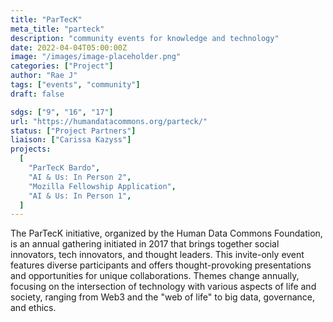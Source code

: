 ```yaml
---
title: "ParTecK"
meta_title: "parteck"
description: "community events for knowledge and technology"
date: 2022-04-04T05:00:00Z
image: "/images/image-placeholder.png"
categories: ["Project"]
author: "Rae J"
tags: ["events", "community"]
draft: false

sdgs: ["9", "16", "17"]
url: "https://humandatacommons.org/parteck/"
status: ["Project Partners"]
liaison: ["Carissa Kazyss"]
projects:
  [
    "ParTecK Bardo",
    "AI & Us: In Person 2",
    "Mozilla Fellowship Application",
    "AI & Us: In Person 1",
  ]
---
```


The ParTecK initiative, organized by the Human Data Commons Foundation, is an annual gathering initiated in 2017 that brings together social innovators, tech innovators, and thought leaders. This invite-only event features diverse participants and offers thought-provoking presentations and opportunities for unique collaborations. Themes change annually, focusing on the intersection of technology with various aspects of life and society, ranging from Web3 and the "web of life" to big data, governance, and ethics.
